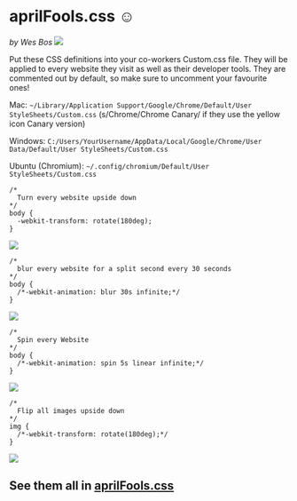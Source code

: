 # aprilFools.css ☺

_by Wes Bos_ [<img src="http://wes.io/Ntgi/content">](http://twitter.com/wesbos)

Put these CSS definitions into your co-workers Custom.css file.  They will be applied to every website they visit as well as their developer tools. They are commented out by default, so make sure to uncomment your favourite ones! 

Mac: `~/Library/Application Support/Google/Chrome/Default/User StyleSheets/Custom.css` (s/Chrome/Chrome Canary/ if they use the yellow icon Canary version)

Windows: `C:/Users/YourUsername/AppData/Local/Google/Chrome/User Data/Default/User StyleSheets/Custom.css`

Ubuntu (Chromium): `~/.config/chromium/Default/User StyleSheets/Custom.css`


	/*
	  Turn every website upside down
	*/
	body {
	  -webkit-transform: rotate(180deg);
	}

![](http://wes.io/NuBm/content)

	/*
	  blur every website for a split second every 30 seconds
	*/
	body {
	  /*-webkit-animation: blur 30s infinite;*/
	}

![](http://wes.io/Ntu2/content)

	/*
	  Spin every Website
	*/ 
	body {
	  /*-webkit-animation: spin 5s linear infinite;*/
	}

![](http://wes.io/Ntsb/content)

	/*
	  Flip all images upside down
	*/
	img {
	  /*-webkit-transform: rotate(180deg);*/
	}

![](http://wes.io/Nti1/content)


## See them all in [aprilFools.css](https://github.com/wesbos/aprilFools.css/blob/master/aprilFools.css)
